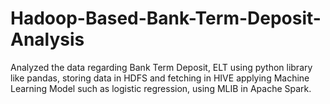 # Hadoop-Based-Bank-Term-Deposit-Analysis
Analyzed the data regarding Bank Term Deposit, ELT using python library like pandas, storing data in HDFS and fetching in HIVE applying Machine Learning Model such as logistic regression, using MLIB in Apache Spark.
